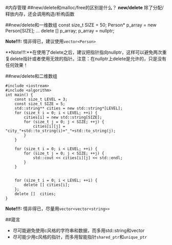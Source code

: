 #内存管理
##new/delete和malloc/free的区别是什么？
**new/delete** 除了分配/释放内存，还会调用构造/析构函数

##new/delete和一维数组
	const size_t SIZE = 50;
	Person* p_array = new Person[SIZE];
	...
	delete [] p_array;
	p_array = nullptr;

**Note!!!:** 情非得已，建议使用`vector<Person>`

**Note!!!:**在使用了delete之后，建议把指针指向nullptr，这样可以避免两次重复delete指针或者使用无效的指针。注意：在nullptr上delete是允许的，只是没有任何效果！

##new/delete和二维数组
	
	#include <iostream>
	#include <algorithm>
	int main() {
	    const size_t LEVEL = 3;
	    const size_t SIZE = 5;
	    std::string** cities = new std::string*[LEVEL];
	    for (size_t i = 0; i < LEVEL; ++i) {
	        cities[i] = new std::string[SIZE];
	        for (size_t j = 0; j < SIZE; ++j) {
	            cities[i][j] = "city_"+std::to_string(i)+"_"+std::to_string(j);
	        }
	    }
	
	    for (size_t i = 0; i < LEVEL; ++i) {
	        for (size_t j = 0; j < SIZE; ++j) {
	            std::cout << cities[i][j] << std::endl;
	        }
	    }
	
	
	    for (size_t i = 0; i < LEVEL; ++i) {
	        delete [] cities[i];
	    };
	    delete []  cities;
	}
	
**Note!!!:** 情非得已，尽量用`vector<vector<string>>` 

##箴言
* 尽可能避免使用c风格的字符串和数据，而多用std::string和vector
* 尽可能少用c风格的指针，而多用智能指针`shared_ptr`和`unique_ptr`